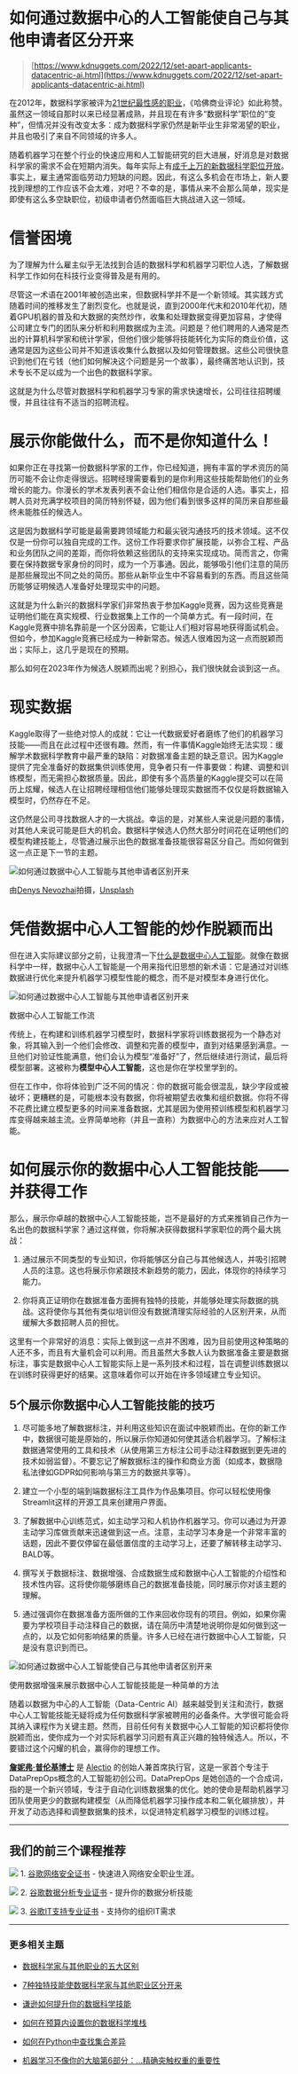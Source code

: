 # 如何通过数据中心的人工智能使自己与其他申请者区分开来

> [https://www.kdnuggets.com/2022/12/set-apart-applicants-datacentric-ai.html](https://www.kdnuggets.com/2022/12/set-apart-applicants-datacentric-ai.html)

在2012年，数据科学家被评为[21世纪最性感的职业](https://hbr.org/2012/10/data-scientist-the-sexiest-job-of-the-21st-century)，《哈佛商业评论》如此称赞。虽然这一领域自那时以来已经显著成熟，并且现在有许多“数据科学”职位的“变种”，但情况并没有改变太多：成为数据科学家仍然是新毕业生非常渴望的职业，并且也吸引了来自不同领域的许多人。

随着机器学习在整个行业的快速应用和人工智能研究的巨大进展，好消息是对数据科学家的需求不会在短期内消失。每年实际上有[成千上万的新数据科学职位开放](https://data-flair.training/blogs/data-science-job-trends/)。事实上，雇主通常面临劳动力短缺的问题。因此，有这么多机会在市场上，新人要找到理想的工作应该不会太难，对吧？不幸的是，事情从来不会那么简单，现实是即使有这么多空缺职位，初级申请者仍然面临巨大挑战进入这一领域。

# 信誉困境

为了理解为什么雇主似乎无法找到合适的数据科学和机器学习职位人选，了解数据科学工作如何在科技行业变得普及是有用的。

尽管这一术语在2001年被创造出来，但数据科学并不是一个新领域。其实践方式随着时间的推移发生了剧烈变化。也就是说，直到2000年代末和2010年代初，随着GPU机器的普及和大数据的突然炒作，收集和处理数据变得更加容易，才使得公司建立专门的团队来分析和利用数据成为主流。问题是？他们聘用的人通常是杰出的计算机科学家和统计学家，但他们很少能够将技能转化为实际的商业价值，这通常是因为这些公司并不知道该收集什么数据以及如何管理数据。这些公司很快意识到他们在亏钱（他们如何解决这个问题是另一个故事），最终痛苦地认识到，技术专长不足以成为一个出色的数据科学家。

这就是为什么尽管对数据科学和机器学习专家的需求快速增长，公司往往招聘缓慢，并且往往有不适当的招聘流程。

# 展示你能做什么，而不是你知道什么！

如果你正在寻找第一份数据科学家的工作，你已经知道，拥有丰富的学术资历的简历可能不会让你走得很远。招聘经理需要看到的是你利用这些技能帮助他们的业务增长的能力。你漫长的学术发表列表不会让他们相信你是合适的人选。事实上，招聘人员对充满学校项目的简历特别怀疑，因为他们看到很多这样的简历来自那些最终未能胜任的候选人。

这是因为数据科学可能是最需要跨领域能力和最尖锐沟通技巧的技术领域。这不仅仅是一份你可以独自完成的工作。这份工作将要求你扩展技能，以弥合工程、产品和业务团队之间的差距，而你将依赖这些团队的支持来实现成功。简而言之，你需要在保持数据专家身份的同时，成为一个万事通。因此，能够吸引他们注意的简历是那些展现出不同之处的简历。那些从新毕业生中不容易看到的东西。而且这些简历能够证明候选人准备好处理现实中的问题。

这就是为什么新兴的数据科学家们非常热衷于参加Kaggle竞赛，因为这些竞赛是证明他们能在真实规模、行业数据集上工作的一个简单方式。有一段时间，在Kaggle竞赛中排名靠前是一个区分因素，它能让人们相对容易地获得面试机会。但如今，参加Kaggle竞赛已经成为一种新常态。候选人很难因为这一点而脱颖而出；实际上，这几乎是现在的预期。

那么如何在2023年作为候选人脱颖而出呢？别担心，我们很快就会谈到这一点。

# 现实数据

Kaggle取得了一些绝对惊人的成就：它让一代数据爱好者磨练了他们的机器学习技能——而且在此过程中还很有趣。然而，有一件事情Kaggle始终无法实现：缓解学术数据科学教育中最严重的缺陷：对数据准备主题的缺乏意识。因为Kaggle提供了完全准备好的数据集供训练使用，竞争者只有一件事要做：构建、调整和训练模型，而无需担心数据质量。因此，即使有多个高质量的Kaggle提交可以在简历上炫耀，候选人在让招聘经理相信他们能够处理现实数据而不仅仅是将数据输入模型时，仍然存在不足。

这仍然是公司寻找数据人才的一大挑战。幸运的是，对某些人来说是问题的事情，对其他人来说可能是巨大的机会。数据科学候选人仍然大部分时间花在证明他们的模型构建技能上，尽管通过展示出色的数据准备技能很容易区分自己。而如何做到这一点正是下一节的主题。

![如何通过数据中心人工智能与其他申请者区别开来](../Images/a6b9314d3ed45ba0769a8be11b303bd2.png)

由[Denys Nevozhai](https://unsplash.com/@dnevozhai?utm_source=unsplash&utm_medium=referral&utm_content=creditCopyText)拍摄，[Unsplash](https://unsplash.com/s/photos/mountain-top?utm_source=unsplash&utm_medium=referral&utm_content=creditCopyText)

# 凭借数据中心人工智能的炒作脱颖而出

但在进入实际建议部分之前，让我澄清一下[什么是数据中心人工智能](https://www.alectio.com/2022/01/30/what-is-data-centric-ai/)。就像在数据科学中一样，数据中心人工智能是一个用来指代旧思想的新术语：它是通过对训练数据进行优化来提升机器学习模型性能的概念，而不是对模型本身进行优化。

![如何通过数据中心人工智能与其他申请者区别开来](../Images/9b2eeaae1900e6991245894fc836d8d0.png)

数据中心人工智能工作流

传统上，在构建和训练机器学习模型时，数据科学家将训练数据视为一个静态对象，将其输入到一个他们会修改、调整和完善的模型中，直到对结果感到满意。一旦他们对验证性能满意，他们会认为模型“准备好”了，然后继续进行测试，最后将模型部署。这被称为**模型中心人工智能**，这也是你在学校里学到的。

但在工作中，你将体验到广泛不同的情况：你的数据可能会很混乱，缺少字段或被破坏；更糟糕的是，可能根本没有数据，你将被期望去收集和组织数据。你将不得不花费比建立模型更多的时间来准备数据，尤其是因为使用预训练模型和机器学习库变得越来越主流。业界简单地称（并且一直称）为数据中心的方法来应对人工智能。

# 如何展示你的数据中心人工智能技能——并获得工作

那么，展示你卓越的数据中心人工智能技能，岂不是最好的方式来推销自己作为一名出色的数据科学家？通过这样做，你将解决获得数据科学家职位的两个最大挑战：

1.  通过展示不同类型的专业知识，你将能够区分自己与其他候选人，并吸引招聘人员的注意。这也将展示你紧跟技术新趋势的能力，因此，体现你的持续学习能力。

1.  你将真正证明你在数据准备方面拥有独特的技能，并能够处理实际数据的挑战。这将使你与其他有类似培训但没有数据清理实际经验的人区别开来，从而缓解大多数招聘人员的担忧。

这里有一个非常好的消息：实际上做到这一点并不困难，因为目前使用这种策略的人还不多，而且有大量机会可以利用。而且虽然大多数人认为数据准备主要是数据标注，事实是数据中心人工智能实际上是一系列技术和过程，旨在调整训练数据以在训练时获得更好的结果。这意味着你可以开始在许多领域建立专业知识。

## 5个展示你数据中心人工智能技能的技巧

1.  尽可能多地了解数据标注，并利用这些知识在面试中脱颖而出。在你的新工作中，数据很可能是原始的，所以展示你知道如何使其适合机器学习。了解标注数据通常使用的工具和技术（从使用第三方标注公司手动注释数据到更先进的技术如弱监督）。不要忘记了解数据标注的操作和商业方面（如成本，数据隐私法律如GDPR如何影响与第三方的数据共享等）。

1.  建立一个小型的端到端数据标注工具作为作品集项目。你可以轻松使用像Streamlit这样的开源工具来创建用户界面。

1.  了解数据中心训练范式，如主动学习和人机协作机器学习。你可以通过为开源主动学习库做贡献来迅速做到这一点。注意，主动学习本身是一个非常丰富的话题，因此不要仅停留在最低置信度的主动学习上，还要了解转移主动学习、BALD等。

1.  撰写关于数据标注、数据增强、合成数据生成和数据中心人工智能的介绍性和技术性内容。这将使你能够磨练自己的数据准备技能，同时展示你对该主题的理解。

1.  通过强调你在数据准备方面所做的工作来回收你现有的项目。例如，如果你需要为学校项目手动注释自己的数据，请在简历中清楚地说明你是如何做到这一点的，以及它如何影响结果的质量。许多人已经在进行数据中心人工智能，只是没有意识到而已。

![如何通过数据中心人工智能使自己与其他申请者区别开来](../Images/b4bc055bc2176b9174b44cbfb3fa900e.png)

使用数据增强来展示数据中心人工智能技能是一种简单的方法

随着以数据为中心的人工智能（Data-Centric AI）越来越受到关注和流行，数据中心人工智能技能无疑将成为任何数据科学家被聘用的必备条件。大学很可能会将其纳入课程作为关键主题。然而，目前任何有关数据中心人工智能的知识都将使你脱颖而出，使你成为一个对实际机器学习问题有真正兴趣的独特候选人。所以，不要错过这个闪耀的机会，赢得你的理想工作。

**[詹妮弗·普伦基博士](https://www.linkedin.com/in/jennifer-prendki/)** 是 [Alectio](https://www.alectio.com/) 的创始人兼首席执行官，这是一家首个专注于DataPrepOps概念的人工智能初创公司。DataPrepOps 是她创造的一个合成词，指的是一个新兴领域，专注于自动化训练数据集的优化。她的使命是帮助机器学习团队使用更少的数据构建模型（从而降低机器学习操作成本和二氧化碳排放），并开发了动态选择和调整数据集的技术，以促进特定机器学习模型的训练过程。

* * *

## 我们的前三个课程推荐

![](../Images/0244c01ba9267c002ef39d4907e0b8fb.png) 1\. [谷歌网络安全证书](https://www.kdnuggets.com/google-cybersecurity) - 快速进入网络安全职业生涯。

![](../Images/e225c49c3c91745821c8c0368bf04711.png) 2\. [谷歌数据分析专业证书](https://www.kdnuggets.com/google-data-analytics) - 提升你的数据分析技能

![](../Images/0244c01ba9267c002ef39d4907e0b8fb.png) 3\. [谷歌IT支持专业证书](https://www.kdnuggets.com/google-itsupport) - 支持你的组织IT需求

* * *

### 更多相关主题

+   [数据科学家与其他职业的五大区别](https://www.kdnuggets.com/2021/11/5-things-set-data-scientist-apart-other-professions.html)

+   [7种独特技能使数据科学家与其他职业区分开来](https://www.kdnuggets.com/2022/05/7-unique-skills-set-data-scientists-apart-professions.html)

+   [谦逊如何提升你的数据科学技能](https://www.kdnuggets.com/2022/01/humbling-improve-data-science-skills.html)

+   [如何在预算内设置你的数据科学堆栈](https://www.kdnuggets.com/2022/01/data-science-stack-budget.html)

+   [如何在Python中查找集合差异](https://www.kdnuggets.com/2023/03/find-set-difference-python.html)

+   [机器学习不像你的大脑第6部分：…精确突触权重的重要性](https://www.kdnuggets.com/2022/08/machine-learning-like-brain-part-6-importance-precise-synapse-weights-ability-set-quickly.html)
